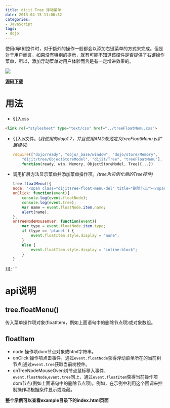 ```yaml
---
title: dijit Tree 浮动菜单
date: 2013-04-15 11:06:32
categories:
- JavaScript
tags:
- dojo
---
```



使用dijit树控件时，对于额外的操作一般都会以添加右键菜单的方式来完成。但是对于用户而言，如果没有特别的提示，就有可能不知道该控件是否提供了右键操作菜单，所以，添加浮动菜单对用户体验而言是有一定增进效果的。

![](https://raw.github.com/steeeeps/treeFloatMenu/master/example/dijitTree_FloatMenu.png)

**[源码下载](https://github.com/steeeeps/treeFloatMenu)**

# 用法

*   引入css
``` html
<link rel="stylesheet" type="text/css" href="../treeFloatMenu.css">
```
*   引入js文件。(_我使用的dojo1.7，并且使用AMD规范定义treeFloatMenu.js扩展模块_)
    ``` javascript
    require(["dojo/ready", "dojo/_base/window", "dojo/store/Memory", 
        "dijit/tree/ObjectStoreModel", "dijit/Tree", "treeFloatMenu"],
        function(ready, win, Memory, ObjectStoreModel, Tree){...})
    ```
*   调用扩展方法显示菜单并添加菜单操作项。_(tree为实例化后的Tree控件)_
    ``` javascript
    tree.floatMenu([{
    node: '<span class="dijitTree-float-menu-del" title="删除节点"></span>',
    onClick: function(event){
        console.log(event.floatNode);
        console.log(event.tree);            
        var name = event.floatNode.item.name;
        alert(name);
    },
    onTreeNodeMouseOver: function(event){
        var type = event.floatNode.item.type;
        if (type == 'planet') {
            event.floatItem.style.display = "none";
        }
        else {
            event.floatItem.style.display = "inline-block";
        }
    }
}]);
    ```

# api说明

## tree.floatMenu()

传入菜单操作项对象(floatItem，例如上面语句中的删除节点项)或对象数组。

## floatItem

*   node:操作项dom节点对象或html字符串。
*   onClick:操作项点击事件，通过`event.floatNode`获得浮动菜单所在的当前树节点;通过`event.tree`获取当前树控件。
*   onTreeNodeMouseOver:树节点鼠标移入事件，`event.floatNode`,`event.tree`同上，通过`event.floatItem`获得当前操作项dom节点(例如上面语句中的删除节点项)。例如，在示例中利用这个回调来控制操作项根据条件显示或隐藏。

**整个示例可以查看example目录下的index.html页面**